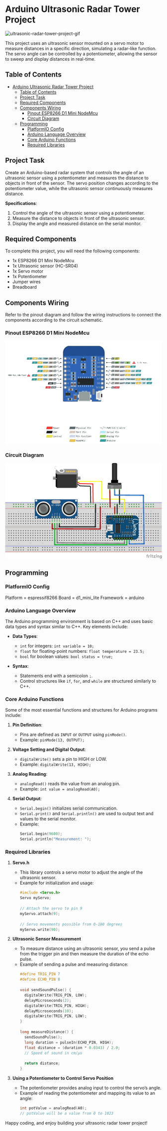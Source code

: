 # Arduino Ultrasonic Radar Tower Project

<!-- ![ultrasonic-radar-tower-project-image](assets/ultrasonic-radar-tower.png) -->

![ultrasonic-radar-tower-project-gif](assets/ultrasonic-radar-tower.gif)


This project uses an ultrasonic sensor mounted on a servo motor to measure distances in a specific direction, simulating a radar-like function. The servo angle can be controlled by a potentiometer, allowing the sensor to sweep and display distances in real-time.

## Table of Contents
- [Arduino Ultrasonic Radar Tower Project](#arduino-ultrasonic-radar-tower-project)
  - [Table of Contents](#table-of-contents)
  - [Project Task](#project-task)
  - [Required Components](#required-components)
  - [Components Wiring](#components-wiring)
    - [Pinout ESP8266 D1 Mini NodeMcu](#pinout-esp8266-d1-mini-nodemcu)
    - [Circuit Diagram](#circuit-diagram)
  - [Programming](#programming)
    - [PlatformIO Config](#platformio-config)
    - [Arduino Language Overview](#arduino-language-overview)
    - [Core Arduino Functions](#core-arduino-functions)
    - [Required Libraries](#required-libraries)

## Project Task
Create an Arduino-based radar system that controls the angle of an ultrasonic sensor using a potentiometer and measures the distance to objects in front of the sensor. The servo position changes according to the potentiometer value, while the ultrasonic sensor continuously measures distance.

**Specifications**:
1. Control the angle of the ultrasonic sensor using a potentiometer.
2. Measure the distance to objects in front of the ultrasonic sensor.
3. Display the angle and measured distance on the serial monitor.

## Required Components
To complete this project, you will need the following components:

- 1x ESP8266 D1 Mini NodeMcu
- 1x Ultrasonic sensor (HC-SR04)
- 1x Servo motor
- 1x Potentiometer
- Jumper wires
- Breadboard

## Components Wiring
Refer to the pinout diagram and follow the wiring instructions to connect the components according to the circuit schematic.

### Pinout ESP8266 D1 Mini NodeMcu
![ESP8266_D1_Mini_NodeMcu_pinout](assets/ESP2866_D1_Mini_Pinout.png)

### Circuit Diagram
![ultrasonic-radar-tower-circuit-diagram](assets/ultrasonic-radar-tower_Steckplatine.png)

## Programming

### PlatformIO Config
Platform = espressif8266
Board = d1_mini_lite
Framework = arduino

### Arduino Language Overview
The Arduino programming environment is based on C++ and uses basic data types and syntax similar to C++. Key elements include:

- **Data Types**:
  - `int` for integers: `int variable = 10;`
  - `float` for floating-point numbers: `float temperature = 23.5;`
  - `bool` for boolean values: `bool status = true;`

- **Syntax**: 
  - Statements end with a semicolon `;`.
  - Control structures like `if`, `for`, and `while` are structured similarly to C++.

### Core Arduino Functions

Some of the most essential functions and structures for Arduino programs include:

1. **Pin Definition**:
   - Pins are defined as `INPUT` or `OUTPUT` using `pinMode()`.
   - Example: `pinMode(13, OUTPUT);`

2. **Voltage Setting and Digital Output**:
   - `digitalWrite()` sets a pin to HIGH or LOW.
   - Example: `digitalWrite(13, HIGH);`

3. **Analog Reading**:
   - `analogRead()` reads the value from an analog pin.
   - Example: `int value = analogRead(A0);`

4. **Serial Output**:
   - `Serial.begin()` initializes serial communication.
   - `Serial.print()` and `Serial.println()` are used to output text and values to the serial monitor.
   - Example:
     ```cpp
     Serial.begin(9600);
     Serial.println("Measurement: ");
     ```

### Required Libraries

1. **Servo.h**
   - This library controls a servo motor to adjust the angle of the ultrasonic sensor.
   - Example for initialization and usage:
     ```cpp
     #include <Servo.h>
     Servo myServo;
     
     // Attach the servo to pin 9
     myServo.attach(9);
           
     // Servo movements possible from 0-180 degrees
     myServo.write(90);
     ```

2. **Ultrasonic Sensor Measurement**
   - To measure distance using an ultrasonic sensor, you send a pulse from the trigger pin and then measure the duration of the echo pulse.
   - Example of sending a pulse and measuring distance:
     ```cpp
     #define TRIG_PIN 7
     #define ECHO_PIN 8
     
     void sendSoundPulse() {
       digitalWrite(TRIG_PIN, LOW);
       delayMicroseconds(2);
       digitalWrite(TRIG_PIN, HIGH);
       delayMicroseconds(10);
       digitalWrite(TRIG_PIN, LOW);
     }

     long measureDistance() {
       sendSoundPulse();
       long duration = pulseIn(ECHO_PIN, HIGH);
       float distance = (duration * 0.0343) / 2.0;  
       // Speed of sound in cm/µs
       
       return distance;
     }
     ```

3. **Using a Potentiometer to Control Servo Position**
   - The potentiometer provides analog input to control the servo’s angle.
   - Example of reading the potentiometer and mapping its value to an angle:
     ```cpp
     int potValue = analogRead(A0);
     // potValue will be a value from 0 to 1023
     ```

Happy coding, and enjoy building your ultrasonic radar tower project!